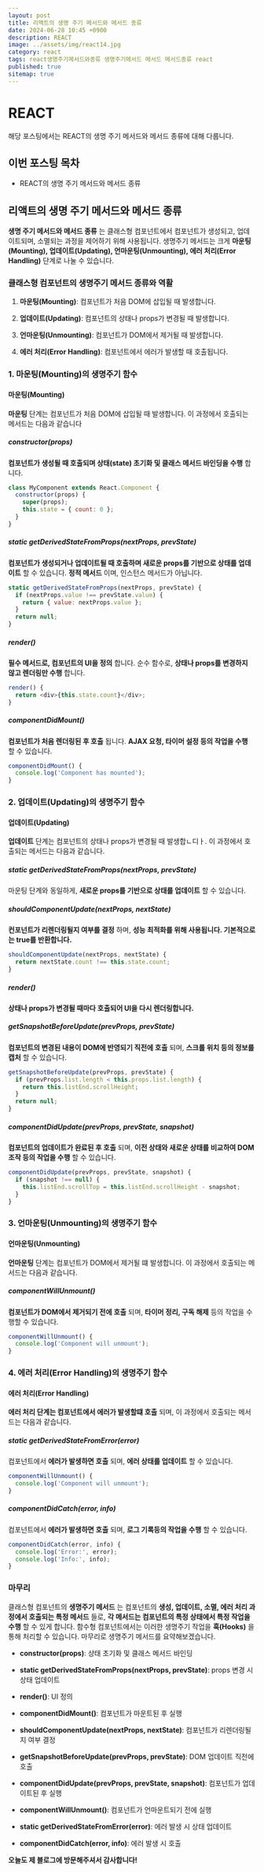```yaml
---
layout: post
title: 리액트의 생명 주기 메서드와 메서드 종류
date: 2024-06-28 10:45 +0900
description: REACT
image: ../assets/img/react14.jpg
category: react
tags: react생명주기메서드와종류 생명주기메서드 메서드 메서드종류 react
published: true
sitemap: true
---
```


# REACT
해당 포스팅에서는 REACT의 생명 주기 메서드와 메서드 종류에 대해 다룹니다.  <br />


## __이번 포스팅 목차__
* REACT의 생명 주기 메서드와 메서드 종류 <br/>

## __리액트의 생명 주기 메서드와 메서드 종류__<br/>
__생명 주기 메서드와 메서드 종류__ 는 클래스형 컴포넌트에서 컴포넌트가 생성되고, 업데이트되며, 소멸되는 과정을 제어하기 위해 사용됩니다. 생명주기 메서드는 크게 __마운팅(Mounting), 업데이트(Updating), 언마운팅(Unmounting), 에러 처리(Error Handling)__ 단계로 나눌 수 있습니다.

### __클래스형 컴포넌트의 생명주기 메서드 종류와 역활__

1. __마운팅(Mounting)__: 컴포넌트가 처음 DOM에 삽입될 때 발생합니다.

2. __업데이트(Updating)__: 컴포넌트의 상태나 props가 변경될 때 발생합니다.

3. __언마운팅(Unmounting)__: 컴포넌트가 DOM에서 제거될 때 발생합니다.

4. __에러 처리(Error Handling)__: 컴포넌트에서 에러가 발생할 때 호출됩니다.

### __1. 마운팅(Mounting)의 생명주기 함수__

#### __마운팅(Mounting)__
__마운팅__ 단계는 컴포넌트가 처음 DOM에 삽입될 때 발생합니다. 이 과정에서 호출되는 메서드는 다음과 같습니다

##### __constructor(props)__
__컴포넌트가 생성될 때 호출되며 상태(state) 초기화 및 클래스 메서드 바인딩을 수행__ 합니다.

```javascript
class MyComponent extends React.Component {
  constructor(props) {
    super(props);
    this.state = { count: 0 };
  }
}
```

##### __static getDerivedStateFromProps(nextProps, prevState)__
__컴포넌트가 생성되거나 업데이트될 때 호출하며 새로운 props를 기반으로 상태를 업데이트__ 할 수 있습니다. __정적 메서드__ 이며, 인스턴스 메서드가 아닙니다.

```javascript
static getDerivedStateFromProps(nextProps, prevState) {
  if (nextProps.value !== prevState.value) {
    return { value: nextProps.value };
  }
  return null;
}
```

##### __render()__
__필수 메서드로, 컴포넌트의 UI을 정의__ 합니다. 순수 함수로, __상태나 props를 변경하지 않고 렌더링만 수행__ 합니다.

```javascript
render() {
  return <div>{this.state.count}</div>;
}
```

##### __componentDidMount()__
__컴포넌트가 처음 렌더링된 후 호출__ 됩니다. __AJAX 요청, 타이머 설정 등의 작업을 수행__ 할 수 있습니다.

```javascript
componentDidMount() {
  console.log('Component has mounted');
}
```

### __2. 업데이트(Updating)의 생명주기 함수__

#### __업데이트(Updating)__
__업데이트__ 단계는 컴포넌트의 상태나 props가 변경될 때 발생합ㄴ디ㅏ. 이 과정에서 호출되는 메서드는 다음과 같습니다.

##### __static getDerivedStateFromProps(nextProps, prevState)__
마운팅 단계와 동일하게, __새로운 props를 기반으로 상태를 업데이트__ 할 수 있습니다.

##### __shouldComponentUpdate(nextProps, nextState)__
__컨포넌트가 리렌더링될지 여부를 결정__ 하며, __성능 최적화를 위해 사용됩니다. 기본적으로는 true를 반환합니다.__

```javascript
shouldComponentUpdate(nextProps, nextState) {
  return nextState.count !== this.state.count;
}
```

##### __render()__
__상태나 props가 변경될 때마다 호출되어 Ul을 다시 렌더링합니다.__

##### __getSnapshotBeforeUpdate(prevProps, prevState)__
__컴포넌트의 변경된 내용이 DOM에 반영되기 직전에 호출__ 되며, __스크롤 위치 등의 정보를 캡처__ 할 수 있습니다.

```javascript
getSnapshotBeforeUpdate(prevProps, prevState) {
  if (prevProps.list.length < this.props.list.length) {
    return this.listEnd.scrollHeight;
  }
  return null;
}
```

##### __componentDidUpdate(prevProps, prevState, snapshot)__
__컴포넌트의 업데이트가 완료된 후 호출__ 되며, __이전 상태와 새로운 상태를 비교하여 DOM 조작 등의 작업을 수행__ 할 수 있습니다.

```javascript
componentDidUpdate(prevProps, prevState, snapshot) {
  if (snapshot !== null) {
    this.listEnd.scrollTop = this.listEnd.scrollHeight - snapshot;
  }
}
```

### __3. 언마운팅(Unmounting)의 생명주기 함수__

#### __언마운팅(Unmounting)__
__언마운팅__ 단계는 컴포넌트가 DOM에서 제거될 떄 발생합니다. 이 과정에서 호출되는 메서드는 다음과 같습니다.

##### __componentWillUnmount()__
__컴포넌트가 DOM에서 제거되기 전에 호출__ 되며, __타이머 정리, 구독 해제__ 등의 작업을 수행할 수 있습니다.

```javascript
componentWillUnmount() {
  console.log('Component will unmount');
}
```

### __4. 에러 처리(Error Handling)의 생명주기 함수__

#### __에러 처리(Error Handling)__
__에러 처리 단계는 컴포넌트에서 에러가 발생할떄 호출__ 되며, 이 과정에서 호출되는 메서드는 다음과 같습니다.

##### __static getDerivedStateFromError(error)__
컴포넌트에서 __에러가 발생하면 호출__ 되며, __에러 상태를 업데이트__ 할 수 있습니다.

```javascript
componentWillUnmount() {
  console.log('Component will unmount');
}
```

##### __componentDidCatch(error, info)__
컴포넌트에서 __에러가 발생하면 호출__ 되며, __로그 기록등의 작업을 수행__ 할 수 있습니다.

```javascript
componentDidCatch(error, info) {
  console.log('Error:', error);
  console.log('Info:', info);
}
```

### __마무리__
클래스형 컴포넌트의 __생명주기 메서드__ 는 컴포넌트의 __생성, 업데이트, 소멸, 에러 처리 과정에서 호출되는 특정 메서드__ 들로, __각 메서드는 컴포넌트의 특정 상태에서 특정 작업을 수행__ 할 수 있게 합니다. 함수형 컴포넌트에서는 이러한 생명주기 작업을 __훅(Hooks)__ 을 통해 처리할 수 있습니다. 마무리로 생명주기 메서드를 요약해보겠습니다.

* __constructor(props)__: 상태 초기화 및 클래스 메서드 바인딩

* __static getDerivedStateFromProps(nextProps, prevState)__: props 변경 시 상태 업데이트

* __render()__: UI 정의

* __componentDidMount()__: 컴포넌트가 마운트된 후 실행

* __shouldComponentUpdate(nextProps, nextState)__: 컴포넌트가 리렌더링될지 여부 결정

* __getSnapshotBeforeUpdate(prevProps, prevState)__: DOM 업데이트 직전에 호출

* __componentDidUpdate(prevProps, prevState, snapshot)__: 컴포넌트가 업데이트된 후 실행

* __componentWillUnmount()__: 컴포넌트가 언마운트되기 전에 실행

* __static getDerivedStateFromError(error)__: 에러 발생 시 상태 업데이트

* __componentDidCatch(error, info)__: 에러 발생 시 호출

__오늘도 제 블로그에 방문해주셔서 감사합니다!__